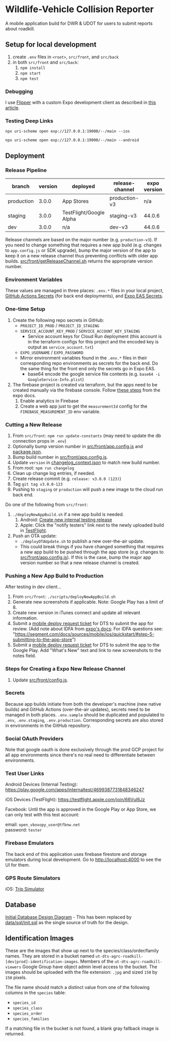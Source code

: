 # Wildlife-Vehicle Collision Reporter

A mobile application build for DWR & UDOT for users to submit reports about roadkill.

## Setup for local development

1. create `.env` files in `<root>`, `src/front`, and `src/back`
1. in both `src/front` and `src/back`:
   1. `npm install`
   1. `npm start`
   1. `npm test`

### Debugging

I use [Flipper](https://fbflipper.com/) with a custom Expo development client as described in [this article](https://blog.expo.dev/developing-react-native-with-expo-and-flipper-8c426bdf995a).

### Testing Deep Links

`npx uri-scheme open exp://127.0.0.1:19000/--/main --ios`

`npx uri-scheme open exp://127.0.0.1:19000/--/main --android`

## Deployment

### Release Pipeline

| branch     | version | deployed                | release-channel | expo version |
|------------|---------|-------------------------|-----------------|-----------|
| production | 3.0.0   | App Stores              | production-v3   | n/a       |
| staging    | 3.0.0   | TestFlight/Google Alpha | staging-v3      | 44.0.6    |
| dev        | 3.0.0   | n/a                     | dev-v3          | 44.0.6    |

Release channels are based on the major number (e.g. `production-v3`). If you need to change something that requires a new app build (e.g. changes to `app.config.js` or SDK upgrade), bump the major version of the app to keep it on a new release channel thus preventing conflicts with older app builds. [src/front/getReleaseChannel.sh](src/front/getReleaseChannel.sh) returns the appropriate version number.

### Environment Variables

These values are managed in three places: `.env.*` files in your local project, [GitHub Actions Secrets](https://github.com/agrc/roadkill-mobile/settings/secrets/actions) (for back end deployments), and [Expo EAS Secrets](https://expo.dev/accounts/agrc/projects/wildlife-vehicle-collision-reporter/secrets).

### One-time Setup

1. Create the following repo secrets in GitHub:
   - `PROJECT_ID_PROD` / `PROJECT_ID_STAGING`
   - `SERVICE_ACCOUNT_KEY_PROD` / `SERVICE_ACCOUNT_KEY_STAGING`
     - Service account keys for Cloud Run deployment (this account is in the terraform configs for this project and the encoded key is output as `service_account.txt`)
   - `EXPO_USERNAME` / `EXPO_PASSWORD`
   - Mirror environment variables found in the `.env.*` files in their corresponding repo environments as secrets for the back end. Do the same thing for the front end only the secrets go in Expo EAS.
     - base64 encode the google service file contents (e.g. `base64 -i GoogleService-Info.plist`)
1. The firebase project is created via terraform, but the apps need to be created manually via the firebase console. Follow [these steps](https://docs.expo.io/guides/setup-native-firebase/#android) from the expo docs.
   1. Enable analytics in Firebase
   1. Create a web app just to get the `measurementId` config for the `FIREBASE_MEASUREMENT_ID` env variable.

### Cutting a New Release

1. From `src/front`: `npm run update-constants` (may need to update the db connection props in `.env`)
1. Optionally bump version number in [src/front/app.config.js](src/front/app.config.js) and [package.json](package.json).
1. Bump build number in [src/front/app.config.js](src/front/app.config.js).
1. Update `version` in [changelog_context.json](changelog_context.json) to match new build number.
1. From root: `npm run changelog`
1. Clean up change log entries, if needed.
1. Create release commit (e.g. `release: v3.0.0 (123)`)
1. Tag `git tag v3.0.0-123`
1. Pushing to `staging` or `production` will push a new image to the cloud run back end.

Do one of the following from `src/front`:

1. `./deployNewAppBuild.sh` if a new app build is needed.
   1. Android: [Create new internal testing release](https://play.google.com/console/u/1/developers/6377537875100906890/app/4972434106866476517/tracks/4699387731848346247/releases/11/prepare)
   1. Apple: Click the "notify testers" link next to the newly uploaded build in [TestFlight](https://appstoreconnect.apple.com/apps/1566659475/testflight/ios).
1. Push an OTA update:
   - `./deployOTAUpdate.sh` to publish a new over-the-air update.
   - This could break things if you have changed something that requires a new app build to be pushed through the app store (e.g. changes to [src/front/app.config.js](src/front/app.config.js)). If this is the case, bump the major app version number so that a new release channel is created.

### Pushing a New App Build to Production

After testing in dev client...

1. From `src/front`: `./scripts/deployNewAppBuild.sh`
1. Generate new screenshots if applicable. Note: Google Play has a limit of 8.
1. Create new version in iTunes connect and update all relevant information.
1. Submit a [mobile deploy request ticket](https://utah.service-now.com/nav_to.do?uri=%2Fcom.glideapp.servicecatalog_cat_item_view.do%3Fv%3D1%26sysparm_id%3D360c377f13bcb640d6017e276144b056%26sysparm_link_parent%3D0b596c5c1321a240abab7e776144b056%26sysparm_catalog%3De0d08b13c3330100c8b837659bba8fb4%26sysparm_catalog_view%3Dcatalog_default) for DTS to submit the app for review. (Add note about IDFA from [expo's docs](https://docs.expo.io/versions/latest/distribution/app-stores/#ios-specific-guidelines): For IDFA questions see: "https://segment.com/docs/sources/mobile/ios/quickstart/#step-5-submitting-to-the-app-store")
1. Submit a [mobile deploy request ticket](https://utah.service-now.com/nav_to.do?uri=%2Fcom.glideapp.servicecatalog_cat_item_view.do%3Fv%3D1%26sysparm_id%3D360c377f13bcb640d6017e276144b056%26sysparm_link_parent%3D0b596c5c1321a240abab7e776144b056%26sysparm_catalog%3De0d08b13c3330100c8b837659bba8fb4%26sysparm_catalog_view%3Dcatalog_default) for DTS to submit the app to the Google Play. Add "What's New" text and link to new screenshots to the notes field.

### Steps for Creating a Expo New Release Channel

1. Update [src/front/config.js](src/front/config.js).

### Secrets

Because app builds initiate from both the developer's machine (new native builds) and GitHub Actions (over-the-air updates), secrets need to be managed in both places. `.env.sample` should be duplicated and populated to `.env`, `.env.staging`, `.env.production`. Corresponding secrets are also stored in environments in the GitHub repository.

### Social OAuth Providers

Note that google oauth is done exclusively through the prod GCP project for all app environments since there's no real need to differentiate between environments.

### Test User Links

Android Devices (Internal Testing): https://play.google.com/apps/internaltest/4699387731848346247

iOS Devices (TestFlight): https://testflight.apple.com/join/66Vul6Jz

Facebook: Until the app is approved in the Google Play or App Store, we can only test with this test account:

email: `open_vboxopy_user@tfbnw.net`  
password: `tester`

### Firebase Emulators

The back end of this application uses firebase firestore and storage emulators during local development. Go to [http://localhost:4000](http://localhost:4000) to see the UI for them.

### GPS Route Simulators

iOS: [Trip Simulator](https://github.com/billylo1/set-simulator-location-trip-simulator)

## Database

[Initial Database Design Diagram](https://lucid.app/lucidchart/invitations/accept/inv_f10797af-5cd4-49d3-a527-c5c72f39cb45?viewport_loc=-171%2C-103%2C2586%2C1780%2C0_0) - This has been replaced by [data/sql/init.sql](data/sql/init.sql) as the single source of truth for the design.

## Identification Images

These are the images that show up next to the species/class/order/family names. They are stored in a bucket named `ut-dts-agrc-roadkill-[dev|prod]-identification-images`. Members of the `ut-dts-agrc-roadkill-viewers` Google Group have object admin level access to the bucket. The images should be uploaded with the file extension: `.jpg` and sized `150` by `150` pixels.

The file name should match a distinct value from one of the following columns in the `species` table:

- `species_id`
- `species_class`
- `species_order`
- `species_families`

If a matching file in the bucket is not found, a blank gray fallback image is returned.
